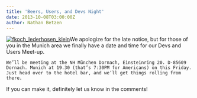 ```yaml
---
title: 'Beers, Users, and Devs Night'
date: 2013-10-08T03:00:00Z
author: Nathan Betzen
---
```

[![fkoch_lederhosen_klein](/sites/default/files/uploads/fkoch_lederhosen_klein-207x300.jpg)](/sites/default/files/uploads/fkoch_lederhosen_klein.jpg)We apologize for the late notice, but for those of you in the Munich area we finally have a date and time for our Devs and Users Meet-up.

    We’ll be meeting at the NH München Dornach, Einsteinring 20. D-85609 Dornach. Munich at 19.30 (that’s 7:30PM for Americans) on this Friday. Just head over to the hotel bar, and we’ll get things rolling from there.

 If you can make it, definitely let us know in the comments!

    
